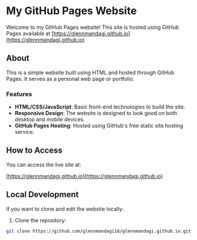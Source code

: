 # My GitHub Pages Website

Welcome to my GitHub Pages website! This site is hosted using GitHub Pages available at [https://glennmandagi.github.io](https://glennmandagi.github.io)

## About

This is a simple website built using HTML and hosted through GitHub Pages. It serves as a personal web page or portfolio.

### Features
- **HTML/CSS/JavaScript**: Basic front-end technologies to build the site.
- **Responsive Design**: The website is designed to look good on both desktop and mobile devices.
- **GitHub Pages Hosting**: Hosted using GitHub's free static site hosting service.

## How to Access

You can access the live site at:

[https://glennmandagi.github.io](https://glennmandagi.github.io)

## Local Development

If you want to clone and edit the webstie locally:

1. Clone the repository:
```bash
git clone https://github.com/glennmandagi16/glennmandagi.github.io.git